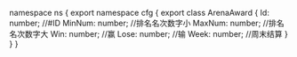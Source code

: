 namespace ns {
	export namespace cfg {
		export class ArenaAward {
			Id: number;		//#ID
			MinNum: number;		//排名名次数字小
			MaxNum: number;		//排名名次数字大
			Win: number;		//赢
			Lose: number;		//输
			Week: number;		//周末结算
		}
	}
}